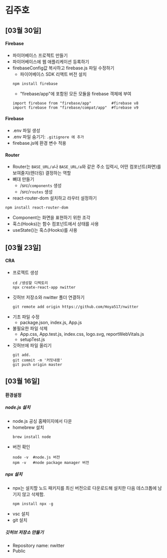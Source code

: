 # 김주호

## [03월 30일]
#### Firebase
- 파이어베이스 프로젝트 만들기
- 파이어베이스에 웹 애플리케이션 등록하기
- firebaseConfig값 복사하고 firebase.js 파일 수정하기
    - 파이어베이스 SDK 리액트 버전 설치
    ```
    npm install firebase
    ```
    - "firebase/app"에 포함된 모든 모듈을 firebase 객체에 부여
    ```
    import firebase from "firebase/app"         #firebase v8
    import firebase from "firebase/compat/app"  #firebase v9
    ```
#### Firebase
- .env 파일 생성
- .env 파일 숨기기: `.gitignore 에 추가`
- firebase.js에 환경 변수 적용

#### Router
- Router는 `BASE_URL/a`나 `BASE_URL/a`와 같은 주소 입력시, 어떤 컴포넌트(화면)를 보여줄지(렌더링) 결정하는 역할
- 뼈대 만들기
    - /src/`components` 생성
    - /src/`routes` 생성
- react-router-dom 설치하고 라우터 설정하기
```
npm install react-router-dom
```
- Component는 화면을 표현하기 위한 조각
- 훅스(Hooks)는 함수 컴포넌트에서 상태를 사용
-  useState()는 훅스(Hooks)를 사용
## [03월 23일]
#### CRA
-  프로젝트 생성
    ```
    cd /생성할 디렉토리
    npx create-react-app nwitter
    ```
-  깃허브 저장소와 nwitter 폴더 연결하기
    ```
    git remote add origin https://github.com/Hoya517/nwitter
    ```
- 기초 파일 수정
    - package.json, index.js, App.js
- 불필요한 파일 삭제
    - App.css, App.test.js, index.css, logo.svg, reportWebVitals.js
    - setupTest.js
- 깃허브에 파일 올리기
    ```
    git add.
    git commit -m '커밋내용'
    git push origin master
    ```
## [03월 16일]
#### 환경설정
##### node.js 설치
- node.js 공싱 홈페이지에서 다운
- homebrew 설치
    ```
    brew install node
    ```
- 버전 확인
    ```
    node -v  #node.js 버전
    npm -v   #node package manager 버전
    ```

##### npx 설치 
- npx는 설치할 노드 패키지를 최신 버전으로 다운로드해 설치한 다음 데스크톱에 남기지 않고 삭제함.
    ```
    npm install npx -g
    ```
- vsc 설치
- git 설치

##### 깃허브 저장소 만들기
- Repository name: nwitter
- Public